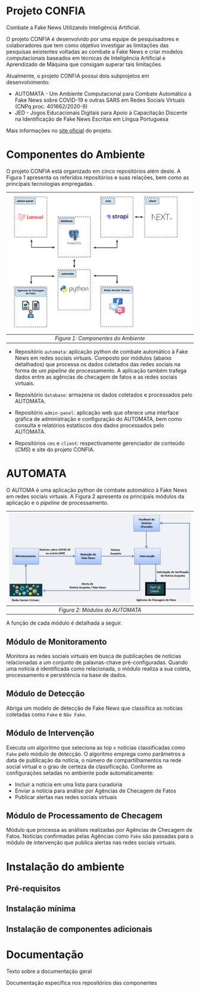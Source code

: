 # Projeto CONFIA
Combate a Fake News Utilizando Inteligência Artificial.

O projeto CONFIA é desenvolvido por uma equipe de pesquisadores e colaboradores que tem como objetivo investigar as limitações das pesquisas existentes voltadas ao combate a Fake News e criar modelos computacionais baseados em técnicas de Inteligência Artificial e Aprendizado de Máquina que consigam superar tais limitações.

Atualmente, o projeto CONFIA possui dois subprojetos em desenvolvimento:
* AUTOMATA - Um Ambiente Computacional para Combate Automático a Fake News sobre COVID-19 e outras SARS em Redes Sociais Virtuais (CNPq proc. 401662/2020-9)
* JED - Jogos Educacionais Digitais para Apoio à Capacitação Discente na Identificação de Fake News Escritas em Língua Portuguesa

Mais informações no [site oficial](https://www.projetoconfia.info/) do projeto.

# Componentes do Ambiente
O projeto CONFIA está organizado em cinco repositórios além deste. A Figura 1 apresenta os referidos repositórios e suas relações, bem como as principais tecnologias empregadas.

| ![environment_architecture.png](images/environment_architecture.png) | 
|:--:| 
| *Figura 1: Componentes do Ambiente* |

* Repositório `automata`: aplicação python de combate automático à Fake News em redes sociais virtuais. Composto por módulos (abaixo detalhados) que processa os dados coletados das redes sociais na forma de um _pipeline_ de processamento. A aplicação também trafega dados entre as agências de checagem de fatos e as redes sociais virtuais.

* Repositório `database`: armazena os dados coletados e processados pelo AUTOMATA.

* Repositório `admin-panel`: aplicação web que oferece uma interface gráfica de administração e configuração do AUTOMATA, bem como consulta e relatórios estatíscos dos dados processados pelo AUTOMATA.

* Repositórios `cms` e `client`: respectivamente gerenciador de conteúdo (_CMS_) e site do projeto CONFIA.


# AUTOMATA
O AUTOMA é uma aplicação python de combate automático à Fake News em redes sociais virtuais. A Figura 2 apresenta os principais módulos da aplicação e o _pipeline_ de processamento.

| ![automata_modules.png](images/automata_modules.png) | 
|:--:| 
| *Figura 2: Módulos do AUTOMATA* |

A função de cada módulo é detalhada a seguir.

## Módulo de Monitoramento
Monitora as redes sociais virtuais em busca de publicações de notícias relacionadas a um conjunto de palavras-chave pré-configuradas. Quando uma notícia é identificada como relacionada, o módulo realiza a sua coleta, processamento e persistência na base de dados.

## Módulo de Detecção
Abriga um modelo de detecção de Fake News que classifica as notícias coletadas como `Fake` e `Não Fake`. 

## Módulo de Intervenção
Executa um algoritmo que seleciona as top `n` notícias classificadas como `Fake` pelo módulo de detecção. O algoritmo emprega como parâmetros a data de publicação da notícia, o número de compartilhamentos na rede social virtual e o grau de certeza da classificação. Conforme as configurações setadas no ambiente pode automaticamente:
* Incluir a notícia em uma lista para curadoria
* Enviar a notícia para análise por Agências de Checagem de Fatos
* Publicar alertas nas redes sociais virtuais

## Módulo de Processamento de Checagem
Módulo que processa as análises realizadas por Agências de Checagem de Fatos. Notícias confirmadas pelas Agências como `Fake` são passadas para o módulo de intervenção que publica alertas nas redes sociais virtuais.
# Instalação do ambiente

## Pré-requisitos
## Instalação mínima
## Instalação de componentes adicionais


# Documentação
Texto sobre a documentação geral

Documentação específica nos repositórios das componentes